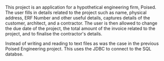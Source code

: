 This project is an application for a hypothetical engineering firm, Poised. The user fills in details related to the project such as name, physical address, ERF Number and other useful details, captures details of the customer, architect, and a contractor. The user is then allowed to change the due date of the project, the total amount of the invoice related to the project, and to finalise the contractor's details. 

Instead of writing and reading to text files as was the case in the previous Poised Engineering project. This uses the JDBC to connect to the SQL databse. 
